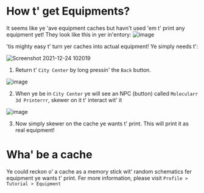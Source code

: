 # How t' get Equipments?

It seems like ye 'ave equipment caches but havn't used 'em t' print any equipment yet!
They look like this in yer in'entory:
![image](https://user-images.githubusercontent.com/18545294/147308888-70f5d24b-258c-429b-8daa-7a1fa7822d0a.png)

'tis mighty easy t' turn yer caches into actual equipment! Ye simply needs t':

![Screenshot 2021-12-24 102019](https://user-images.githubusercontent.com/18545294/147307871-bb6a8ab2-bd0f-48d2-a4b7-99efaceafcbf.png)

1. Return t' `City Center` by long pressin' the `Back` button.

![image](https://user-images.githubusercontent.com/18545294/147307934-cc5cc6f0-5107-48a9-912b-07e4c4a02755.png)

2. When ye be in `City Center` ye will see an NPC (button) called `Molecularr 3d Printerrr`, skewer on it t' interact wit' it

![image](https://user-images.githubusercontent.com/18545294/147308950-d5e10150-6abd-4e46-b2c3-f2c448f9af37.png)

3. Now simply skewer on the cache ye wants t' print. This will print it as real equipment!

# Wha' be a cache
Ye could reckon o' a cache as a memory stick wit' random schematics fer equipment ye wants t' print.
Fer more information, please visit `Profile > Tutorial > Equipment`